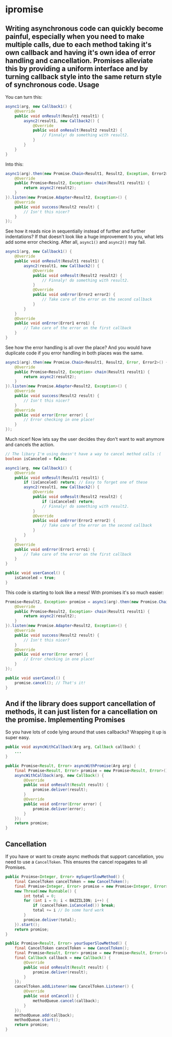 ipromise
======
Writing asynchronous code can quickly become painful, especially when you need to make multiple calls, due to each method taking it's own callback and having it's own idea of error handling and cancellation. Promises alleviate this by providing a uniform interface and by turning callback style into the same return style of synchronous code.
Usage
-------
You can turn this:

```java
async1(arg, new Callback1() {
	@Override
	public void onResult(Result1 result1) {
		async2(result1, new Callback2() {
			@Override
			public void onResult(Result2 result2) {
				// Finnaly! do something with result2.
			}
		}
	}
}
```
Into this:
```java
async1(arg).then(new Promise.Chain<Result1, Result2, Exception, Error2>() {
	@Override
	public Promise<Result2, Exception> chain(Result1 result1) {
		return async2(result2);
	}
}).listen(new Promise.Adapter<Result2, Exception>() {
	@Override
	public void success(Result2 result) {
		// Isn't this nicer?
	}
});
```
See how it reads nice in sequentially instead of further and further indentations? If that doesn't look like a huge improvement to you, what lets add some error checking. After all, `async1()` and `async2()` may fail.

```java
async1(arg, new Callback1() {
	@Override
	public void onResult(Result1 result1) {
		async2(result1, new Callback2() {
			@Override
			public void onResult(Result2 result2) {
				// Finnaly! do something with result2.
			}
			@Override
			public void onError(Error2 error2) {
				// Take care of the error on the second callback
			}
		}
	}
	@Override
	public void onError(Error1 erro1) {
		// Take care of the error on the first callback
	}
}
```
See how the error handling is all over the place? And you would have duplicate code if you error handling in both places was the same.
```java
async1(arg).then(new Promise.Chain<Result1, Result2, Error, Error2>() {
	@Override
	public Promise<Result2, Exception> chain(Result1 result1) {
		return async2(result2);
	}
}).listen(new Promise.Adapter<Result2, Exception>() {
	@Override
	public void success(Result2 result) {
		// Isn't this nicer?
	}
	@Override
	public void error(Error error) {
		// Error checking in one place!
	}
});
```
Much nicer! Now lets say the user decides they don't want to wait anymore and cancels the action.
```java
// The libary I'm using doesn't have a way to cancel method calls :(
boolean isCanceled = false;

async1(arg, new Callback1() {
	@Override
	public void onResult(Result1 result1) {
		if (isCanceled) return; // Easy to forget one of these
		async2(result1, new Callback2() {
			@Override
			public void onResult(Result2 result2) {
				if (isCanceled) return;
				// Finnaly! do something with result2.
			}
			@Override
			public void onError(Error2 error2) {
				// Take care of the error on the second callback
			}
		}
	}
	@Override
	public void onError(Error1 erro1) {
		// Take care of the error on the first callback
	}
}

public void userCancel() {
	isCanceled = true;
}
```
This code is starting to look like a mess! With promises it's so much easier:
```java
Promise<Result2, Exception> promise = async1(arg).then(new Promise.Chain<Result1, Result2, Error, Error2>() {
	@Override
	public Promise<Result2, Exception> chain(Result1 result1) {
		return async2(result2);
	}
}).listen(new Promise.Adapter<Result2, Exception>() {
	@Override
	public void success(Result2 result) {
		// Isn't this nicer?
	}
	@Override
	public void error(Error error) {
		// Error checking in one place!
	}
});

public void userCancel() {
	promise.cancel(); // That's it!
}
```
And if the library does support cancellation of methods, it can just listen for a cancellation on the promise.
Implementing Promises
-----------------------------
So you have lots of code lying around that uses callbacks? Wrapping it up is super easy.
```java
public void asyncWithCallback(Arg arg, Callback callback) {
	...
}

public Promise<Result, Error> asyncWithPromise(Arg arg) {
	final Promise<Result, Error> promise = new Promise<Result, Error>();
	asyncWithCallback(arg, new Callback() {
		@Override
		public void onResult(Result result) {
			promise.deliver(result);
		}
		@Override
		public void onError(Error error) {
			promise.deliver(error);
		}
	});
	return promise;
}
```
Cancellation
---------------
If you have or want to create async methods that support cancellation, you need to use a `CancelToken`. This ensures the cancel ropagates to all Promises.
```java
public Proimse<Integer, Error> mySuperSlowMethod() {
	final CancelToken cancelToken = new CancelToken();
	final Promise<Integer, Error> promise = new Promise<Integer, Error>(cancelToken);
	new Thread(new Runnable() {
		int total = 0;
		for (int i = 0; i < BAZZILION; i++) {
			if (cancelToken.isCanceled()) break;
			total += i // Do some hard work
		}
		promise.deliver(total);
	}).start();
	return promise;
}

public Promise<Result, Error> yourSuperSlowMethod() {
	final CancelToken cancelToken = new CancelToken();
	final Promise<Result, Error> promise = new Promise<Result, Error>(cancelToken);
	final Callback callback = new Callback() {
		@Override
		public void onResult(Result result) {
			promise.deliver(result);
		}
	});
	cancelToken.addListener(new CancelToken.Listener() {
		@Override
		public void onCancel() {
			methodQueue.cancel(callback);
		}
	});
	methodQueue.add(callback);
	methodQueue.start();
	return promise;
}
```
